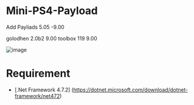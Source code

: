 # Mini-PS4-Payload
Add
Payliads 5.05 -9.00

golodhen 2.0b2 9.00 
toolbox 119 9.00

![image](https://user-images.githubusercontent.com/49209220/147840424-1de7d58c-7cf8-4536-8c5a-8e1c277a1dae.png)



# Requirement
- [.Net Framework 4.7.2]
(https://dotnet.microsoft.com/download/dotnet-framework/net472)
